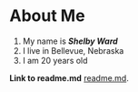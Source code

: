 # About Me 
1. My name is ***Shelby Ward***
2. I live in Bellevue, Nebraska
3. I am 20 years old 

**Link to readme.md**
[readme.md](https://github.com/shelbo726/Final-Project/blob/main/README.md).
